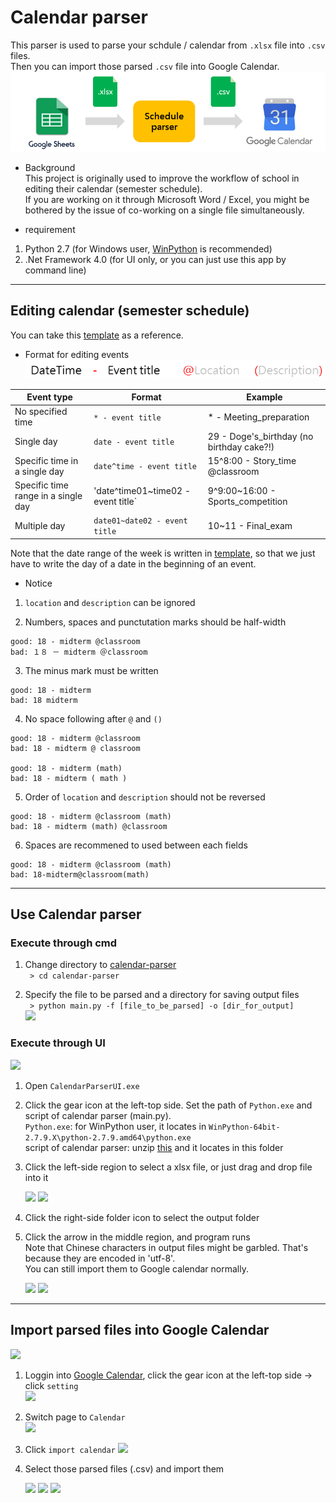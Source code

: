 # Calendar parser  
This parser is used to parse your schdule / calendar from `.xlsx` file into `.csv` files.  
Then you can import those parsed `.csv` file into Google Calendar.  
![](screenshots/processflow.png)  

* Background  
This project is originally used to improve the workflow of school in editing their calendar (semester schedule).  
If you are working on it through Microsoft Word / Excel, you might be bothered by the issue of co-working on a single file simultaneously.  

* requirement  
1. Python 2.7 (for Windows user, [WinPython][1] is recommended)  
2. .Net Framework 4.0 (for UI only, or you can just use this app by command line)

---  

## Editing calendar (semester schedule)  
You can take this [template][2] as a reference.  

* Format for editing events  
![](screenshots/format.png)  

|Event type|Format|Example|
|---|---|---|
|No specified time|`* - event title`|* - Meeting_preparation|
|Single day|`date - event title`|29 - Doge's_birthday (no birthday cake?!)|
|Specific time in a single day|`date^time - event title`|15^8:00 - Story_time @classroom|
|Specific time range in a single day|'date^time01~time02 - event title`|9^9:00~16:00 - Sports_competition|
|Multiple day|`date01~date02 - event title`|10~11 - Final_exam|

Note that the date range of the week is written in [template][2], so that we just have to write the day of a date in the beginning of an event.  

* Notice
1. `location` and `description` can be ignored  

2. Numbers, spaces and punctutation marks should be half-width  
```
good: 18 - midterm @classroom
bad: １８ － midterm ＠classroom
```

3. The minus mark must be written  
```
good: 18 - midterm
bad: 18 midterm
```

4. No space following after `@` and `()`  
```
good: 18 - midterm @classroom
bad: 18 - midterm @ classroom

good: 18 - midterm (math)
bad: 18 - midterm ( math )
```

5. Order of `location` and `description` should not be reversed  
```
good: 18 - midterm @classroom (math)
bad: 18 - midterm (math) @classroom
```

6. Spaces are recommened to used between each fields  
```
good: 18 - midterm @classroom (math)
bad: 18-midterm@classroom(math)
```

---  

## Use Calendar parser  

### Execute through cmd  
1. Change directory to [calendar-parser][app_download_link]  
``` > cd calendar-parser```

2. Specify the file to be parsed and a directory for saving output files  
``` > python main.py -f [file_to_be_parsed] -o [dir_for_output]```  
![](screenshots/exec_through_cmd.png)  

### Execute through UI
![](screenshots/cp03.gif)  

1. Open `CalendarParserUI.exe`  

2. Click the gear icon at the left-top side. Set the path of `Python.exe` and script of calendar parser (main.py).  
`Python.exe`: for WinPython user, it locates in `WinPython-64bit-2.7.9.X\python-2.7.9.amd64\python.exe`  
script of calendar parser: unzip [this][app_download_link] and it locates in this folder  

3. Click the left-side region to select a xlsx file, or just drag and drop file into it  

	![](screenshots/cp01.gif)  ![](screenshots/cp02.gif)

4. Click the right-side folder icon to select the output folder  

5. Click the arrow in the middle region, and program runs  
Note that Chinese characters in output files might be garbled. That's because they are encoded in 'utf-8'.  
You can still import them to Google calendar normally.  

	![](screenshots/parsed_view_in_excel.gif)  ![](screenshots/parsed_view_in_sublime.gif)

---

## Import parsed files into Google Calendar  
![](screenshots/import2calendar.gif)  

1. Loggin into [Google Calendar][gcalendar], click the gear icon at the left-top side -> click `setting`  
![](screenshots/import2calendar_step01.png)  

2. Switch page to `Calendar`  
![](screenshots/import2calendar_step02.png)  

3. Click `import calendar`
![](screenshots/import2calendar_step03.png)  

4. Select those parsed files (.csv) and import them

	![](screenshots/import2calendar_step04.png)  ![](screenshots/import2calendar_step05.png)   ![](screenshots/import2calendar_step06.png) 


[1]: https://sourceforge.net/projects/winpython/files/WinPython_2.7/2.7.10.3/ "WinPython 2.7"
[2]: https://docs.google.com/spreadsheets/d/1_7grLuMZjpgWAr6zV3F3J2ROTaXUwPYXxwWaAP1L-Ro/edit?usp=sharing "Semester schedule template"
[app_download_link]: https://github.com/NaleRaphael/CalendarParser/releases/download/1.0.0/calendar_parser.rar
[gcalendar]: https://calendar.google.com/
